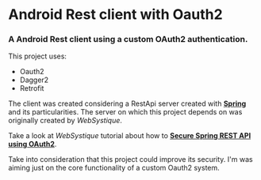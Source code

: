<h1>Android Rest client with Oauth2</h1>

<h3>
    A Android Rest client using a custom OAuth2 authentication.
</h3>

<p>This project uses:</p>
<ul>
    <li>Oauth2</li>
    <li>Dagger2</li>
    <li>Retrofit</li>
</ul>

<p>
    The client was created considering a RestApi server created with
    <a href="https://spring.io/"><strong>Spring</strong></a>
    and its particularities. The server on which this project depends on
    was originally created by <em>WebSystique</em>.
</p>

<p>
    Take a look at <em>WebSystique</em> tutorial about how to
    <a href="http://websystique.com/spring-security/secure-spring-rest-api-using-oauth2/">
    <strong>Secure Spring REST API using OAuth2</strong></a>.
</p>

<p>
    Take into consideration that this project could improve its security.
    I'm was aiming just on the core functionality of a custom Oauth2 system.
</p>


